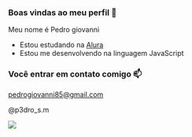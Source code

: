 ### Boas vindas ao meu perfil 👋

Meu nome é Pedro giovanni

- Estou estudando na [Alura](https://www.alura.com.br)
- Estou me desenvolvendo na linguagem JavaScript

### Você entrar em contato comigo 📫

pedrogiovanni85@gmail.com

@p3dro_s.m

![](https://media1.tenor.com/m/R7NctIEannEAAAAd/its-taco-tuesday-bron-taco-tuesday.gif)
